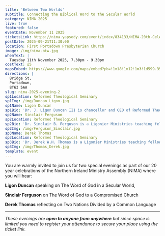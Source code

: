 ```yaml
---
title: 'Between Two Worlds'
subtitle: Connecting the Biblical Word to the Secular World
category: NIMA 2025
live: true
featured: false
eventDate: November 11 2025
ticketsLink: https://nima.yapsody.com/event/index/834133/NIMA-20th-Celebration-Tuesday-Evening-Event
postDate: 2025-09-21T11:30:00
location: First Portadown Presbyterian Church
image: /img/nima-btw.jpg
whenText: |
  Tuesday 11th November 2025, 7.30pm - 9.30pm
costText: £5
mapsEmbed: https://www.google.com/maps/embed?pb=!1m18!1m12!1m3!1d599.35600947617!2d-6.438171043792854!3d54.42601606403795!2m3!1f0!2f0!3f0!3m2!1i1024!2i768!4f13.1!3m3!1m2!1s0x4860efc2c9e69945%3A0x4990ae03ef286324!2sFirst%20Portadown%20Presbyterian%20Church!5e0!3m2!1sen!2suk!4v1758616580678!5m2!1sen!2suk
directions: |
  Bridge St, 
  Portadown, 
  BT63 5AA
slug: nima-2025-evening-2
sp1Location: Reformed Theological Seminary
sp1Img: /img/Duncan_Ligon.jpg
sp1Name: Ligon Duncan
sp1Bio: 'Dr. J. Ligon Duncan III is chancellor and CEO of Reformed Theological Seminary, where he is also the John E. Richards Professor of Systematic and Historical Theology. Dr. Duncan has written, edited, and contributed to several books including Preaching the Cross, Women’s Ministry in the Local Church, Should We Leave Our Churches?, and Fear Not!'
sp2Name: Sinclair Ferguson
sp2Location: Reformed Theological Seminary
sp2Bio: 'Dr. Sinclair B. Ferguson is a Ligonier Ministries teaching fellow, vice-chairman of Ligonier Ministries, and Chancellor’s Professor of Systematic Theology at Reformed Theological Seminary. He is author of many books, including The Whole Christ, Maturity, and Devoted to God’s Church. Dr. Ferguson is also host of the podcast Things Unseen.'
sp2Img: /img/Ferguson_Sinclair.jpg
sp3Name: Derek Thomas
sp3Location: Reformed Theological Seminary
sp3Bio: 'Dr. Derek W.H. Thomas is a Ligonier Ministries teaching fellow and Chancellor’s Professor of Systematic and Pastoral Theology at Reformed Theological Seminary. He is author of many books, including Heaven on Earth, Strength for the Weary, and Let Us Worship God.'
sp3Img: /img/Thomas_Derek.jpg
template: event
---
```


You are warmly invited to join us for two special evenings as part of our 20 year celebrations of the Northern Ireland Ministry Assembly (NIMA) where you will hear:

**Ligon Duncan** speaking on The Word of God in a Secular World,

**Sinclair Ferguson** on The Word of God to a Compromised Church

**Derek Thomas** reflecting on Two Nations Divided by a Common Language

---

_These evenings are **open to anyone from anywhere** but since space is limited you need to register your attendance to secure your place using the ticket link._
